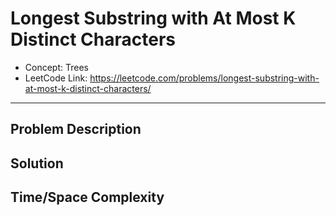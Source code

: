 # Longest Substring with At Most K Distinct Characters

- Concept: Trees
- LeetCode Link: https://leetcode.com/problems/longest-substring-with-at-most-k-distinct-characters/

---

## Problem Description

## Solution

## Time/Space Complexity

